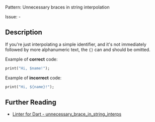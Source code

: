 Pattern: Unnecessary braces in string interpolation

Issue: -

## Description

If you're just interpolating a simple identifier, and it's not immediately
followed by more alphanumeric text, the `{}` can and should be omitted.

Example of **correct** code:
```dart
print("Hi, $name!");
```

Example of **incorrect** code:
```dart
print("Hi, ${name}!");
```

## Further Reading

* [Linter for Dart - unnecessary_brace_in_string_interps](https://dart.dev/tools/linter-rules/unnecessary_brace_in_string_interps)